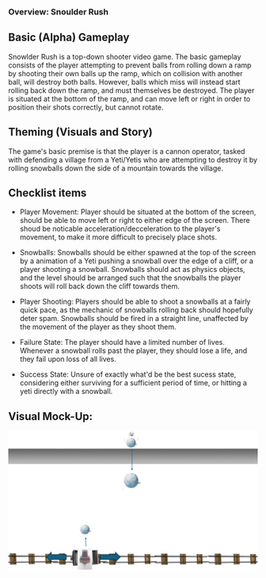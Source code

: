 ### Overview: Snoulder Rush

## Basic (Alpha) Gameplay
Snowlder Rush is a top-down shooter video game. The basic gameplay consists of the player attempting to prevent balls from rolling down a ramp by shooting their own balls up the ramp, which on collision with another ball, will destroy both balls. However, balls which miss will instead start rolling back down the ramp, and must themselves be destroyed. The player is situated at the bottom of the ramp, and can move left or right in order to position their shots correctly, but cannot rotate.

## Theming (Visuals and Story)
The game's basic premise is that the player is a cannon operator, tasked with defending a village from a Yeti/Yetis who are attempting to destroy it by rolling snowballs down the side of a mountain towards the village.

## Checklist items
- Player Movement: Player should be situated at the bottom of the screen, should be able to move left or right to either edge of the screen. There shoud be noticable acceleration/decceleration to the player's movement, to make it more difficult to precisely place shots.

- Snowballs: Snowballs should be either spawned at the top of the screen by a animation of a Yeti pushing a snowball over the edge of a cliff, or a player shooting a snowball. Snowballs should act as physics objects, and the level should be arranged such that the snowballs the player shoots will roll back down the cliff towards them.

- Player Shooting: Players should be able to shoot a snowballs at a fairly quick pace, as the mechanic of snowballs rolling back should hopefully deter spam. Snowballs should be fired in a straight line, unaffected by the movement of the player as they shoot them.

- Failure State: The player should have a limited number of lives. Whenever a snowball rolls past the player, they should lose a life, and they fail upon loss of all lives.

- Success State: Unsure of exactly what'd be the best sucess state, considering either surviving for a sufficient period of time, or hitting a yeti directly with a snowball.

## Visual Mock-Up:
![](https://github.com/lukaro707/IntMultProject/blob/main/mockup.png?raw=true)
